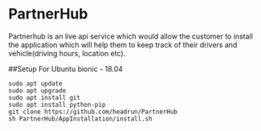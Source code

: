 # PartnerHub
Partnerhub is an live api service which would allow the customer to install the application which will help them to keep track of their drivers and vehicle(driving hours, location etc).

##Setup
For Ubuntu bionic - 18.04
```
sudo apt update
sudo apt upgrade
sudo apt install git
sudo apt install python-pip
git clone https://github.com/headrun/PartnerHub
sh PartnerHub/AppInstallation/install.sh 
```
